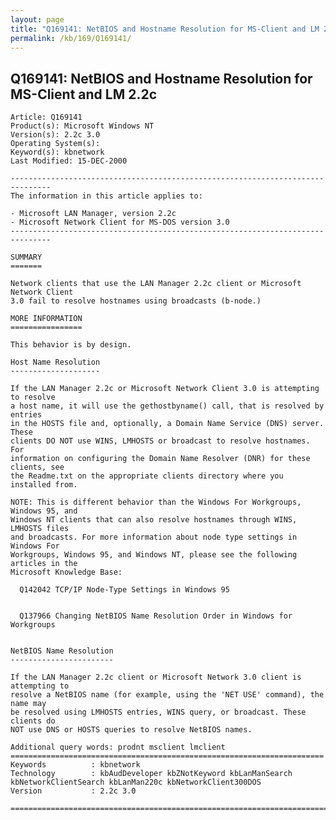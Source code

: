 ```yaml
---
layout: page
title: "Q169141: NetBIOS and Hostname Resolution for MS-Client and LM 2.2c"
permalink: /kb/169/Q169141/
---
```


## Q169141: NetBIOS and Hostname Resolution for MS-Client and LM 2.2c

	Article: Q169141
	Product(s): Microsoft Windows NT
	Version(s): 2.2c 3.0
	Operating System(s): 
	Keyword(s): kbnetwork
	Last Modified: 15-DEC-2000
	
	-------------------------------------------------------------------------------
	The information in this article applies to:
	
	- Microsoft LAN Manager, version 2.2c 
	- Microsoft Network Client for MS-DOS version 3.0 
	-------------------------------------------------------------------------------
	
	SUMMARY
	=======
	
	Network clients that use the LAN Manager 2.2c client or Microsoft Network Client
	3.0 fail to resolve hostnames using broadcasts (b-node.)
	
	MORE INFORMATION
	================
	
	This behavior is by design.
	
	Host Name Resolution
	--------------------
	
	If the LAN Manager 2.2c or Microsoft Network Client 3.0 is attempting to resolve
	a host name, it will use the gethostbyname() call, that is resolved by entries
	in the HOSTS file and, optionally, a Domain Name Service (DNS) server. These
	clients DO NOT use WINS, LMHOSTS or broadcast to resolve hostnames. For
	information on configuring the Domain Name Resolver (DNR) for these clients, see
	the Readme.txt on the appropriate clients directory where you installed from.
	
	NOTE: This is different behavior than the Windows For Workgroups, Windows 95, and
	Windows NT clients that can also resolve hostnames through WINS, LMHOSTS files
	and broadcasts. For more information about node type settings in Windows For
	Workgroups, Windows 95, and Windows NT, please see the following articles in the
	Microsoft Knowledge Base:
	
	  Q142042 TCP/IP Node-Type Settings in Windows 95
	
	
	  Q137966 Changing NetBIOS Name Resolution Order in Windows for Workgroups
	
	
	NetBIOS Name Resolution
	-----------------------
	
	If the LAN Manager 2.2c client or Microsoft Network 3.0 client is attempting to
	resolve a NetBIOS name (for example, using the 'NET USE' command), the name may
	be resolved using LMHOSTS entries, WINS query, or broadcast. These clients do
	NOT use DNS or HOSTS queries to resolve NetBIOS names.
	
	Additional query words: prodnt msclient lmclient
	======================================================================
	Keywords          : kbnetwork 
	Technology        : kbAudDeveloper kbZNotKeyword kbLanManSearch kbNetworkClientSearch kbLanMan220c kbNetworkClient300DOS
	Version           : 2.2c 3.0
	
	=============================================================================
	
